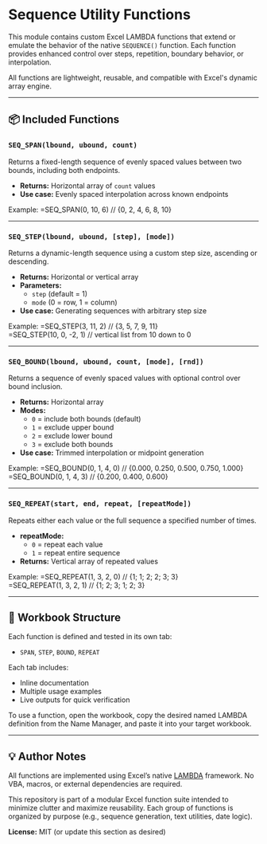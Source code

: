 # Sequence Utility Functions

This module contains custom Excel LAMBDA functions that extend or emulate the behavior of the native `SEQUENCE()` function. Each function provides enhanced control over steps, repetition, boundary behavior, or interpolation.

All functions are lightweight, reusable, and compatible with Excel's dynamic array engine.

---

## 📦 Included Functions

### `SEQ_SPAN(lbound, ubound, count)`
Returns a fixed-length sequence of evenly spaced values between two bounds, including both endpoints.

- **Returns:** Horizontal array of `count` values  
- **Use case:** Evenly spaced interpolation across known endpoints

Example:
    =SEQ_SPAN(0, 10, 6)  // {0, 2, 4, 6, 8, 10}

---

### `SEQ_STEP(lbound, ubound, [step], [mode])`
Returns a dynamic-length sequence using a custom step size, ascending or descending.

- **Returns:** Horizontal or vertical array  
- **Parameters:**
  - `step` (default = 1)
  - `mode` (0 = row, 1 = column)  
- **Use case:** Generating sequences with arbitrary step size

Example:
    =SEQ_STEP(3, 11, 2)       // {3, 5, 7, 9, 11}  
    =SEQ_STEP(10, 0, -2, 1)   // vertical list from 10 down to 0

---

### `SEQ_BOUND(lbound, ubound, count, [mode], [rnd])`
Returns a sequence of evenly spaced values with optional control over bound inclusion.

- **Returns:** Horizontal array  
- **Modes:**
  - `0` = include both bounds (default)
  - `1` = exclude upper bound
  - `2` = exclude lower bound
  - `3` = exclude both bounds  
- **Use case:** Trimmed interpolation or midpoint generation

Example:
    =SEQ_BOUND(0, 1, 4, 0)  // {0.000, 0.250, 0.500, 0.750, 1.000}  
    =SEQ_BOUND(0, 1, 4, 3)  // {0.200, 0.400, 0.600}

---

### `SEQ_REPEAT(start, end, repeat, [repeatMode])`
Repeats either each value or the full sequence a specified number of times.

- **repeatMode:**
  - `0` = repeat each value
  - `1` = repeat entire sequence  
- **Returns:** Vertical array of repeated values

Example:
    =SEQ_REPEAT(1, 3, 2, 0)  // {1; 1; 2; 2; 3; 3}  
    =SEQ_REPEAT(1, 3, 2, 1)  // {1; 2; 3; 1; 2; 3}

---

## 🧪 Workbook Structure

Each function is defined and tested in its own tab:
- `SPAN`, `STEP`, `BOUND`, `REPEAT`

Each tab includes:
- Inline documentation
- Multiple usage examples
- Live outputs for quick verification

To use a function, open the workbook, copy the desired named LAMBDA definition from the Name Manager, and paste it into your target workbook.

---

## 💡 Author Notes

All functions are implemented using Excel’s native [LAMBDA](https://support.microsoft.com/en-us/office/lambda-function-bd212d27-1cd1-4321-a34a-ccbf254b8b67) framework. No VBA, macros, or external dependencies are required.

This repository is part of a modular Excel function suite intended to minimize clutter and maximize reusability. Each group of functions is organized by purpose (e.g., sequence generation, text utilities, date logic).

**License:** MIT (or update this section as desired)
